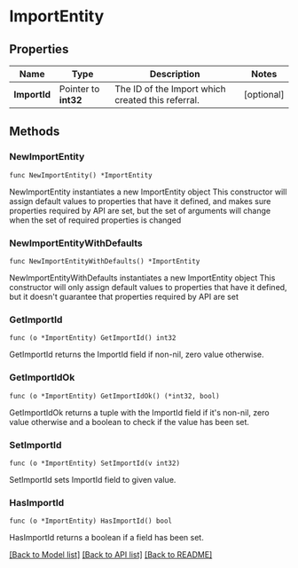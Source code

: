# ImportEntity

## Properties

Name | Type | Description | Notes
------------ | ------------- | ------------- | -------------
**ImportId** | Pointer to **int32** | The ID of the Import which created this referral. | [optional] 

## Methods

### NewImportEntity

`func NewImportEntity() *ImportEntity`

NewImportEntity instantiates a new ImportEntity object
This constructor will assign default values to properties that have it defined,
and makes sure properties required by API are set, but the set of arguments
will change when the set of required properties is changed

### NewImportEntityWithDefaults

`func NewImportEntityWithDefaults() *ImportEntity`

NewImportEntityWithDefaults instantiates a new ImportEntity object
This constructor will only assign default values to properties that have it defined,
but it doesn't guarantee that properties required by API are set

### GetImportId

`func (o *ImportEntity) GetImportId() int32`

GetImportId returns the ImportId field if non-nil, zero value otherwise.

### GetImportIdOk

`func (o *ImportEntity) GetImportIdOk() (*int32, bool)`

GetImportIdOk returns a tuple with the ImportId field if it's non-nil, zero value otherwise
and a boolean to check if the value has been set.

### SetImportId

`func (o *ImportEntity) SetImportId(v int32)`

SetImportId sets ImportId field to given value.

### HasImportId

`func (o *ImportEntity) HasImportId() bool`

HasImportId returns a boolean if a field has been set.


[[Back to Model list]](../README.md#documentation-for-models) [[Back to API list]](../README.md#documentation-for-api-endpoints) [[Back to README]](../README.md)


